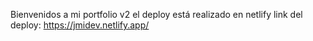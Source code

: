Bienvenidos a mi portfolio v2 
el deploy está realizado en netlify
link del deploy: https://jmidev.netlify.app/
